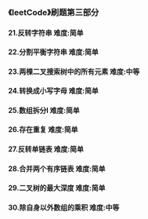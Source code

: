 ### 《leetCode》刷题第三部分
#### 21.反转字符串       难度:简单
#### 22.分割平衡字符串     难度:简单
#### 23.两棵二叉搜索树中的所有元素       难度:中等
#### 24.转换成小写字母     难度:简单
#### 25.数组拆分l       难度:简单
#### 26.存在重复        难度:简单
#### 27.反转单链表       难度:简单
#### 28.合并两个有序链表      难度:简单
#### 29.二叉树的最大深度        难度:简单
#### 30.除自身以外数组的乘积      难度:中等